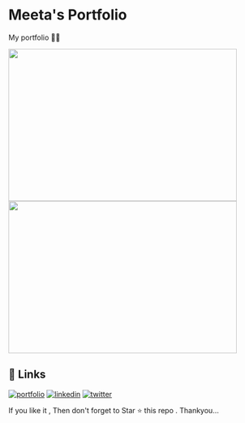 # Meeta's Portfolio

My portfolio 💛🖤

 <img src="https://user-images.githubusercontent.com/69325431/174129326-3355942a-597b-498d-8c43-f508dc1ab0c3.png" width="450" height="300">

<img src="https://user-images.githubusercontent.com/69325431/174129409-5ef12e2a-c0ab-4c39-a94a-de9e521b2749.png" width="450" height="300">






 
## 🔗 Links
[![portfolio](https://img.shields.io/badge/my_portfolio-333?style=for-the-badge&logo=ko-fi&logoColor=white)](https://meeta.dns.army/)
[![linkedin](https://img.shields.io/badge/linkedin-0A66C2?style=for-the-badge&logo=linkedin&logoColor=white)](https://www.linkedin.com/in/meeta-haldar-601b41203/?locale=en_US)
[![twitter](https://img.shields.io/badge/twitter-1DA1F2?style=for-the-badge&logo=twitter&logoColor=white)](https://twitter.com/Meeta_boss)

  
 If you like it , Then don't forget to Star ⭐ this repo . Thankyou... 
  
